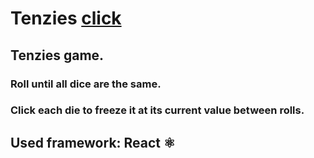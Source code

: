 # Tenzies [click](https://danyatcode.github.io/tenzies/)
## Tenzies game.  
### Roll until all dice are the same.
### Click each die to freeze it at its current value between rolls.
## Used framework: React ⚛
